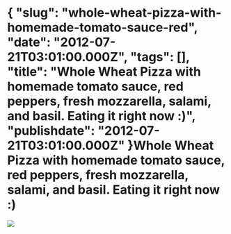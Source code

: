 {
    "slug": "whole-wheat-pizza-with-homemade-tomato-sauce-red",
    "date": "2012-07-21T03:01:00.000Z",
    "tags": [],
    "title": "Whole Wheat Pizza with homemade tomato sauce, red peppers, fresh mozzarella, salami, and basil. Eating it right now :)",
    "publishdate": "2012-07-21T03:01:00.000Z"
}Whole Wheat Pizza with homemade tomato sauce, red peppers, fresh mozzarella, salami, and basil. Eating it right now :)
======================================================================================================================




![](/images/tumblr_m7hpqbwSoA1rwd7xgo1_1280.jpg)

